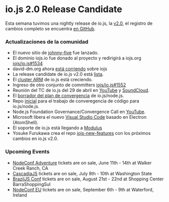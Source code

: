 # io.js 2.0 Release Candidate
Esta semana tuvimos una nightly release de io.js, la [v2.0](https://iojs.org/download/nightly/v2.0.0-nightly20150501b4ad5d7050/), el registro de cambios completo se encuentra [en GitHub](https://github.com/iojs/io.js/blob/v1.x/CHANGELOG.md).

### Actualizaciones de la comunidad

* El nuevo sitio de [johnny-five](http://johnny-five.io/) fue lanzado.
* El dominio iojs.io fue donado al proyecto y redirigirá a iojs.org [iojs/io.js#1534](https://github.com/iojs/io.js/issues/1534)
* david-dm.org ahora [está corriendo](https://twitter.com/_alanshaw/status/592855646124531713) sobre iojs
* La release candidate de io.js v2.0 está [lista](https://iojs.org/download/nightly/v2.0.0-nightly20150501b4ad5d7050/).
* El [cluster ARM](https://twitter.com/rvagg/status/593226114992087041) de io.js está creciendo.
* Ingreso de otro conjunto de committers [iojs/io.js#1552](https://github.com/iojs/io.js/issues/1552)
* Reunión del TC de io.js del 29 de abril en [YouTube](https://www.youtube.com/watch?v=-e675TT4WEA) y [SoundCloud](https://twitter.com/dotproto/status/594145574204510208).
* El [borrador del plan de convergencia](https://github.com/jasnell/dev-policy/blob/master/convergence.md) de io.js/node.js.
* Repo [inicial](https://github.com/jasnell/node.js-convergence) para el trabajo de converegencia de código para io.js/node.js.
* Node.js Foundation Governance/Convergence Call en [YouTube](https://www.youtube.com/watch?v=u9h0s3YtNAU).
* Microsoft libera el nuevo [Visual Studio Code](https://code.visualstudio.com/) basado en Electron (AtomShell).
* El soporte de io.js está llegando a [Modulus](http://blog.modulus.io/upcoming-updates-for-nodejs-applications)
* Yosuke Furukawa crea el repo [iojs-new-features](https://github.com/yosuke-furukawa/iojs-new-features) con los próximos cambios en io.js v2.0.

### Upcoming Events

* [NodeConf Adventure](http://nodeconf.com/) tickets are on sale, June 11th - 14th at Walker Creek Ranch, CA
* [CascadiaJS](http://2015.cascadiajs.com/) tickets are on sale, July 8th - 10th at Washington State
* [BrazilJS Conf](http://braziljs.com.br/) tickets are on sale, August 21st - 22nd at Shopping Center BarraShoppingSul
* [NodeConf EU](http://nodeconf.eu/) tickets are on sale, September 6th - 9th at Waterford, Ireland
